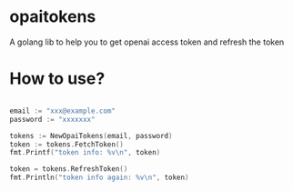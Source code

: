 # opaitokens
A golang lib to help you to get openai access token and refresh the token

# How to use?
```go

email := "xxx@example.com"
password := "xxxxxxx"

tokens := NewOpaiTokens(email, password)
token := tokens.FetchToken()
fmt.Printf("token info: %v\n", token)

token = tokens.RefreshToken()
fmt.Println("token info again: %v\n", token)
	


```

